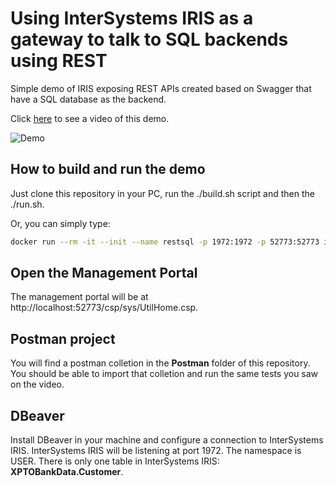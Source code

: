 # Using InterSystems IRIS as a gateway to talk to SQL backends using REST
Simple demo of IRIS exposing REST APIs created based on Swagger that have a SQL database as the backend.

Click [here](https://www.youtube.com/watch?v=afgnmpRcRFc) to see a video of this demo.

![Demo](https://github.com/intersystems-community/irisdemo-demo-restsql/blob/master/README.png?raw=true)

## How to build and run the demo

Just clone this repository in your PC, run the ./build.sh script and then the ./run.sh.

Or, you can simply type:

```bash
docker run --rm -it --init --name restsql -p 1972:1972 -p 52773:52773 irisdemo-demo-restsql:1.0.0
```

## Open the Management Portal

The management portal will be at http://localhost:52773/csp/sys/UtilHome.csp.

## Postman project

You will find a postman colletion in the **Postman** folder of this repository. You should be able to import that colletion and run the same tests you saw on the video.

## DBeaver

Install DBeaver in your machine and configure a connection to InterSystems IRIS. InterSystems IRIS will be listening at port 1972. The namespace is USER. There is only one table in InterSystems IRIS: **XPTOBankData.Customer**.
